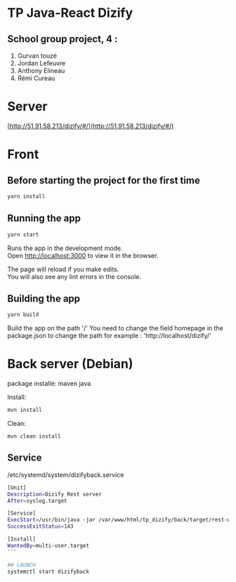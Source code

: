 #  TP Java-React Dizify

##  School group project,  4 :

 1. Gurvan touzé
 2. Jordan Lefeuvre
 3. Anthony Elineau
 4. Rémi Cureau

# Server

[http://51.91.58.213/dizify/#/](http://51.91.58.213/dizify/#/)

# Front
## Before starting the project for the first time
```bash
yarn install
```

## Running the app
```bash
yarn start
```
Runs the app in the development mode.\
Open [http://localhost:3000](http://localhost:3000) to view it in the browser.

The page will reload if you make edits.\
You will also see any lint errors in the console.


## Building the app
```bash
yarn build
```
Build the app on the path '/'
You need to change the field homepage in the package.json to change the path
for example : 'http://localhost/dizify/'

# Back server (Debian)

package installé:
maven
java

Install:
```bash
mvn install
```
Clean:
```
mvn clean install
```

## Service
/etc/systemd/system/dizifyback.service
````bash
[Unit]
Description=Dizify Rest server
After=syslog.target

[Service]
ExecStart=/usr/bin/java -jar /var/www/html/tp_dizify/back/target/rest-ws-1.0.0.jar
SuccessExitStatus=143

[Install]
WantedBy=multi-user.target
```

## LAUNCH 
systemctl start dizifyback


